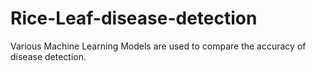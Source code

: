# Rice-Leaf-disease-detection
Various Machine Learning Models are used to compare the accuracy of disease detection.

